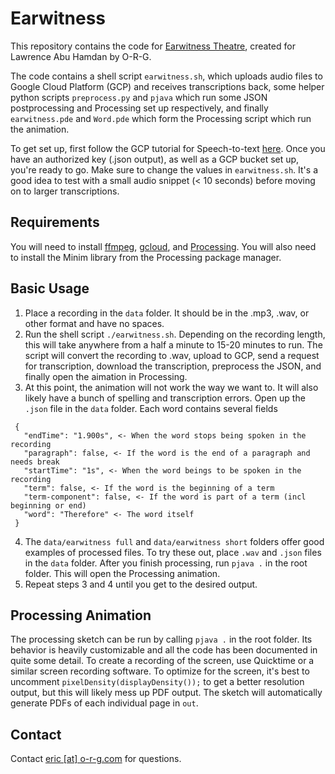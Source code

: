 Earwitness
===

This repository contains the code for [Earwitness Theatre](https://chisenhale.org.uk/exhibition/lawrence-abu-hamdan/), 
created for Lawrence Abu Hamdan by O-R-G.

The code contains a shell script `earwitness.sh`, which uploads audio files to Google Cloud Platform (GCP) and receives 
transcriptions back, some helper python scripts `preprocess.py` and `pjava` which run some JSON postprocessing and
Processing set up respectively, and finally `earwitness.pde` and `Word.pde` which form the Processing script which
run the animation.

To get set up, first follow the GCP tutorial for Speech-to-text [here](https://cloud.google.com/speech-to-text/docs/quickstart-protocol).
Once you have an authorized key (.json output), as well as a GCP bucket set up, you're ready to go. Make sure to change the
values in `earwitness.sh`. It's a good idea to test with a small audio snippet (< 10 seconds) before moving on to 
larger transcriptions.

Requirements
---
You will need to install [ffmpeg](https://www.ffmpeg.org/), [gcloud](https://cloud.google.com/sdk/docs/), and [Processing](https://processing.org/).
You will also need to install the Minim library from the Processing package manager.

Basic Usage
---
1. Place a recording in the `data` folder. It should be in the .mp3, .wav, or other format and have no spaces.
2. Run the shell script `./earwitness.sh`. Depending on the recording length, this will take anywhere from a half a minute to
15-20 minutes to run. The script will convert the recording to .wav, upload to GCP, send a request for transcription, 
download the transcription, preprocess the JSON, and finally open the aimation in Processing.
3. At this point, the animation will not work the way we want to. It will also likely have a bunch of spelling and
transcription errors. Open up the `.json` file in the `data` folder. Each word contains several fields 
```
 {
   "endTime": "1.900s", <- When the word stops being spoken in the recording
   "paragraph": false, <- If the word is the end of a paragraph and needs break
   "startTime": "1s", <- When the word beings to be spoken in the recording
   "term": false, <- If the word is the beginning of a term
   "term-component": false, <- If the word is part of a term (incl beginning or end)
   "word": "Therefore" <- The word itself
 }
```
4. The `data/earwitness full` and `data/earwitness short` folders offer good examples of processed files. To try these out, place
`.wav` and `.json` files in the `data` folder. After you finish processing, run `pjava .` in the root folder. This will open 
the Processing animation.
5. Repeat steps 3 and 4 until you get to the desired output.

Processing Animation
---
The processing sketch can be run by calling `pjava .` in the root folder. Its behavior is heavily customizable and all the code
has been documented in quite some detail. To create a recording of the screen, use Quicktime or a similar screen recording
software. To optimize for the screen, it's best to uncomment  `pixelDensity(displayDensity());` to get a better resolution
output, but this will likely mess up PDF output. The sketch will automatically generate PDFs of each individual page in `out`.

Contact
---
Contact [eric [at] o-r-g.com](mailto:eric@o-r-g.com) for questions.

